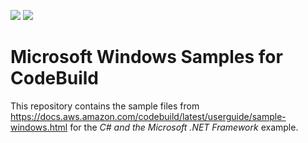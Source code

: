 ![](https://codebuild.us-east-1.amazonaws.com/badges?uuid=eyJlbmNyeXB0ZWREYXRhIjoidm0wS3VseFNZVTN6Szd2aHFSL0tnTXBMQkdzY3AzTDlRT3ZLay9hMjRLOC8vZ2pkMkQrb0gvWHZqaDlaQ0ZkYnJqTFhGbUUxNitjc1NudkRXNGljc09VPSIsIml2UGFyYW1ldGVyU3BlYyI6ImdNY2poY2ZXVUxuOFdFVUsiLCJtYXRlcmlhbFNldFNlcmlhbCI6MX0%3D&branch=master)
![](https://dev.azure.com/jguice/Sample/_apis/build/status/jguice.microsoft-windows-samples-for-codebuild?branchName=master)

# Microsoft Windows Samples for CodeBuild

This repository contains the sample files from https://docs.aws.amazon.com/codebuild/latest/userguide/sample-windows.html for the *C# and the Microsoft .NET Framework* example.
